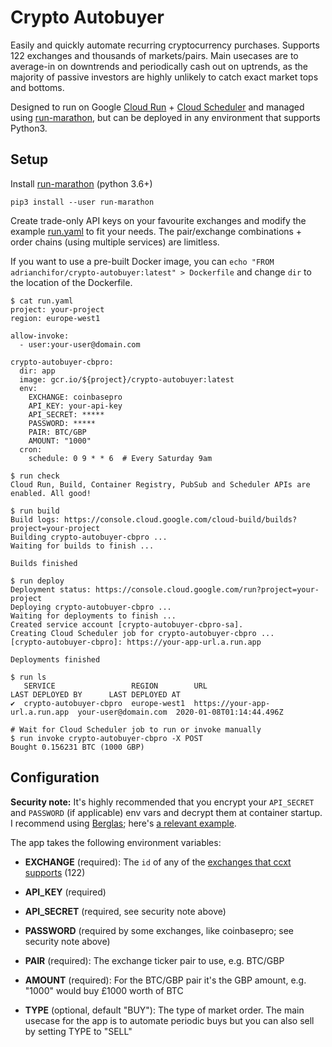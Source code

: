 # Crypto Autobuyer

Easily and quickly automate recurring cryptocurrency purchases. Supports 122 exchanges and thousands of markets/pairs. Main usecases are to average-in on downtrends and periodically cash out on uptrends, as the majority of passive investors are highly unlikely to catch exact market tops and bottoms.

Designed to run on Google [Cloud Run](https://cloud.google.com/run/) + [Cloud Scheduler](https://cloud.google.com/scheduler/) and managed using [run-marathon](https://github.com/adrianchifor/run-marathon), but can be deployed in any environment that supports Python3.

## Setup

 Install [run-marathon](https://github.com/adrianchifor/run-marathon#quickstart) (python 3.6+)
```
pip3 install --user run-marathon
```

Create trade-only API keys on your favourite exchanges and modify the example [run.yaml](https://github.com/adrianchifor/crypto-autobuyer/blob/master/run.yaml) to fit your needs. The pair/exchange combinations + order chains (using multiple services) are limitless.

If you want to use a pre-built Docker image, you can `echo "FROM adrianchifor/crypto-autobuyer:latest" > Dockerfile` and change `dir` to the location of the Dockerfile.
```
$ cat run.yaml
project: your-project
region: europe-west1

allow-invoke:
  - user:your-user@domain.com

crypto-autobuyer-cbpro:
  dir: app
  image: gcr.io/${project}/crypto-autobuyer:latest
  env:
    EXCHANGE: coinbasepro
    API_KEY: your-api-key
    API_SECRET: *****
    PASSWORD: *****
    PAIR: BTC/GBP
    AMOUNT: "1000"
  cron:
    schedule: 0 9 * * 6  # Every Saturday 9am

$ run check
Cloud Run, Build, Container Registry, PubSub and Scheduler APIs are enabled. All good!

$ run build
Build logs: https://console.cloud.google.com/cloud-build/builds?project=your-project
Building crypto-autobuyer-cbpro ...
Waiting for builds to finish ...

Builds finished

$ run deploy
Deployment status: https://console.cloud.google.com/run?project=your-project
Deploying crypto-autobuyer-cbpro ...
Waiting for deployments to finish ...
Created service account [crypto-autobuyer-cbpro-sa].
Creating Cloud Scheduler job for crypto-autobuyer-cbpro ...
[crypto-autobuyer-cbpro]: https://your-app-url.a.run.app

Deployments finished

$ run ls
   SERVICE                 REGION        URL                             LAST DEPLOYED BY      LAST DEPLOYED AT
✔  crypto-autobuyer-cbpro  europe-west1  https://your-app-url.a.run.app  your-user@domain.com  2020-01-08T01:14:44.496Z

# Wait for Cloud Scheduler job to run or invoke manually
$ run invoke crypto-autobuyer-cbpro -X POST
Bought 0.156231 BTC (1000 GBP)
```

## Configuration

**Security note:** It's highly recommended that you encrypt your `API_SECRET` and `PASSWORD` (if applicable) env vars and decrypt them at container startup. I recommend using [Berglas](https://github.com/GoogleCloudPlatform/berglas); here's [a relevant example](https://github.com/GoogleCloudPlatform/berglas/tree/master/examples/cloudrun/python).

The app takes the following environment variables:

* **EXCHANGE** (required): The `id` of any of the [exchanges that ccxt supports](https://github.com/ccxt/ccxt#supported-cryptocurrency-exchange-markets) (122)

* **API_KEY** (required)

* **API_SECRET** (required, see security note above)

* **PASSWORD** (required by some exchanges, like coinbasepro; see security note above)

* **PAIR** (required): The exchange ticker pair to use, e.g. BTC/GBP

* **AMOUNT** (required): For the BTC/GBP pair it's the GBP amount, e.g. "1000" would buy £1000 worth of BTC

* **TYPE** (optional, default "BUY"): The type of market order. The main usecase for the app is to automate periodic buys but you can also sell by setting TYPE to "SELL"
